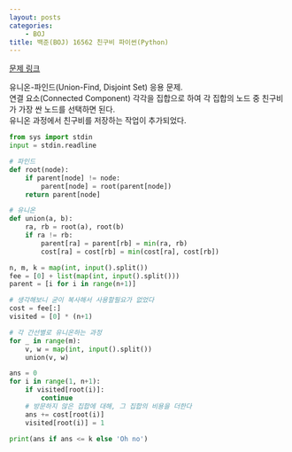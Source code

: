 ```yaml
---
layout: posts
categories:
    - BOJ
title: 백준(BOJ) 16562 친구비 파이썬(Python)
---
```


[문제 링크](https://www.acmicpc.net/problem/16562)

유니온-파인드(Union-Find, Disjoint Set) 응용 문제.  
연결 요소(Connected Component) 각각을 집합으로 하여 각 집합의 노드 중 친구비가 가장 싼 노드를 선택하면 된다.  
유니온 과정에서 친구비를 저장하는 작업이 추가되었다.

```python
from sys import stdin
input = stdin.readline

# 파인드
def root(node):
    if parent[node] != node:
        parent[node] = root(parent[node])
    return parent[node]

# 유니온
def union(a, b):
    ra, rb = root(a), root(b)
    if ra != rb:
        parent[ra] = parent[rb] = min(ra, rb)
        cost[ra] = cost[rb] = min(cost[ra], cost[rb])

n, m, k = map(int, input().split())
fee = [0] + list(map(int, input().split()))
parent = [i for i in range(n+1)]

# 생각해보니 굳이 복사해서 사용할필요가 없었다
cost = fee[:]
visited = [0] * (n+1)

# 각 간선별로 유니온하는 과정
for _ in range(m):
    v, w = map(int, input().split())
    union(v, w)

ans = 0
for i in range(1, n+1):
    if visited[root(i)]:
        continue
    # 방문하지 않은 집합에 대해, 그 집합의 비용을 더한다
    ans += cost[root(i)]
    visited[root(i)] = 1

print(ans if ans <= k else 'Oh no')
```
